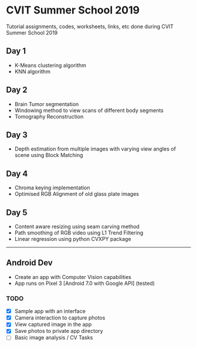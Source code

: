 # CVIT Summer School 2019
Tutorial assignments, codes, worksheets, links, etc done during CVIT Summer School 2019

## Day 1
* K-Means clustering algorithm
* KNN algorithm

## Day 2
* Brain Tumor segmentation
* Windowing method to view scans of different body segments
* Tomography Reconstruction

## Day 3
* Depth estimation from multiple images with varying view angles of scene using Block Matching

## Day 4
* Chroma keying implementation
* Optimised RGB Alignment of old glass plate images

## Day 5
* Content aware resizing using seam carving method
* Path smoothing of RGB video using L1 Trend Filtering
* Linear regression using python CVXPY package

---

## Android Dev
* Create an app with Computer Vision capabilities
* App runs on Pixel 3 [Android 7.0 with Google API] (tested)

### TODO
- [x] Sample app with an interface
- [x] Camera interaction to capture photos
- [x] View captured image in the app
- [x] Save photos to private app directory
- [ ] Basic image analysis / CV Tasks
